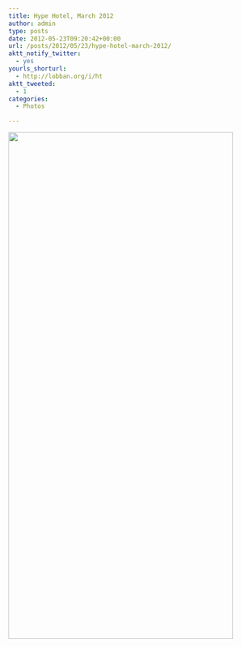 ```yaml
---
title: Hype Hotel, March 2012
author: admin
type: posts
date: 2012-05-23T09:20:42+00:00
url: /posts/2012/05/23/hype-hotel-march-2012/
aktt_notify_twitter:
  - yes
yourls_shorturl:
  - http://lobban.org/i/ht
aktt_tweeted:
  - 1
categories:
  - Photos

---
```

<img class="alignnone size-large wp-image-1469216645" title="SXSW_HypeMachine" src="https://lobban.org/wp-content/uploads/2012/05/SXSW_HypeMachine-444x1000.jpg" alt="" width="444" height="1000" />